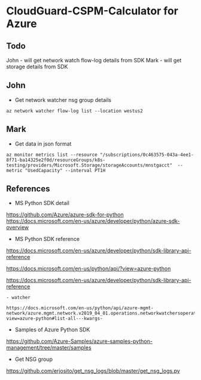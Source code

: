 # CloudGuard-CSPM-Calculator for Azure

## Todo

John - will get network watch flow-log details from SDK
Mark - will get storage details from SDK

## John
- Get network watcher nsg group details

```
az network watcher flow-log list --location westus2
```

## Mark
- Get data in json format
```
az monitor metrics list --resource "/subscriptions/0c463575-043a-4ee1-8f71-ba14325e2f0d/resourceGroups/k8s-testing/providers/Microsoft.Storage/storageAccounts/mnstgacct"  --metric "UsedCapacity" --interval PT1H
```

## References

- MS Python SDK detail

https://github.com/Azure/azure-sdk-for-python
https://docs.microsoft.com/en-us/azure/developer/python/azure-sdk-overview

- MS Python SDK reference

https://docs.microsoft.com/en-us/azure/developer/python/sdk-library-api-reference

https://docs.microsoft.com/en-us/python/api/?view=azure-python

https://docs.microsoft.com/en-us/azure/developer/python/sdk-library-api-reference


    - watcher 
    
    https://docs.microsoft.com/en-us/python/api/azure-mgmt-network/azure.mgmt.network.v2019_04_01.operations.networkwatchersoperations?view=azure-python#list-all---kwargs-


- Samples of Azure Python SDK

https://github.com/Azure-Samples/azure-samples-python-management/tree/master/samples

- Get NSG group

https://github.com/erjosito/get_nsg_logs/blob/master/get_nsg_logs.py
